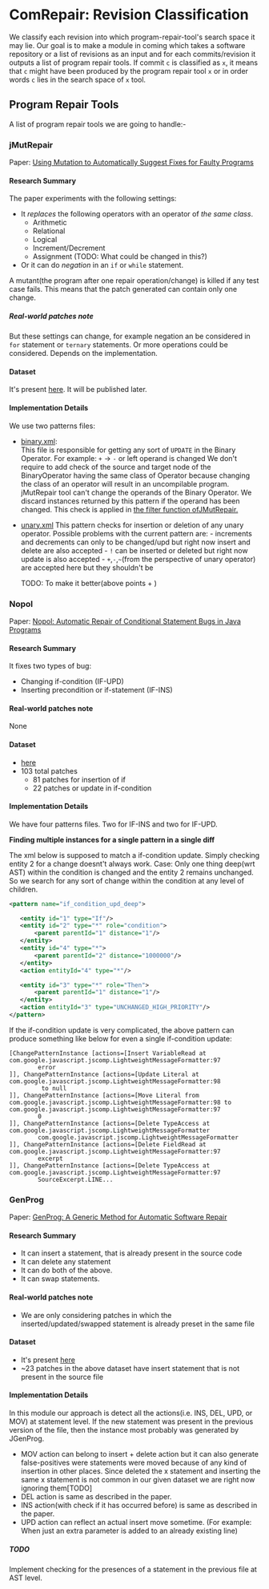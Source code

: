 #  ComRepair: Revision Classification 


We classify each revision into which program-repair-tool's search space it may lie. 
Our goal is to make a module in coming which takes a software repository or a list of revisions as an input 
and for each commits/revision it outputs a list of program repair tools. 
If commit `c` is classified as `x`, it means that `c` might have been produced by the program repair tool `x` 
or in order words `c` lies in the search space of `x` tool.


## Program Repair Tools
A list of program repair tools we are going to handle:- 
 
 ### jMutRepair 
 
 Paper: [Using Mutation to Automatically Suggest Fixes for Faulty Programs ](http://www.utdallas.edu/~ewong/SE6367/01-Project/08-SFL-papers/10-Automatically-Suggest-Fixes.pdf)

 #### Research Summary
 The paper experiments with the following settings:
 - It *replaces* the following operators with an operator of *the same class*.
     - Arithmetic
     - Relational
     - Logical
     - Increment/Decrement
     - Assignment (TODO: What could be changed in this?)
 - Or it can do *negation* in an `if` or `while` statement.
 
 A mutant(the program after one repair operation/change) is killed if any test case fails. 
 This means that the patch generated can contain only one change.  
 
 ##### Real-world patches note
 But these settings can change, for example negation an be considered in `for` statement or `ternary` statements. 
 Or more operations could be considered. Depends on the implementation. 
 
 #### Dataset
 It's present [here](https://github.com/kth-tcs/defects4j-repair-reloaded/tree/comrepair-coming/coming_data/jMutRepair). It will be published later. 
 
 #### Implementation Details

We use two patterns files:
- [binary.xml](https://github.com/SpoonLabs/coming/blob/master/src/main/resources/repairability/JMutRepair/binary.xml):  
    This file is responsible for getting any sort of `UPDATE` in the Binary Operator. For example: `+` -> `-` or left operand is changed
    We don't require to add check of the source and target node of the BinaryOperator having the same class of Operator because changing the class of an operator will result in an uncompilable program.  
    jMutRepair tool can't change the operands of the Binary Operator. We discard instances returned by this pattern if the operand has been changed. This check is applied in [the filter function ofJMutRepair.](https://github.com/SpoonLabs/coming/blob/master/src/main/java/fr/inria/coming/repairability/repiartools/JMutRepair.java)
    
- [unary.xml](https://github.com/SpoonLabs/coming/blob/master/src/main/resources/repairability/JMutRepair/unary.xml)
    This pattern checks for insertion or deletion of any unary operator.
    Possible problems with the current pattern are:
        - increments and decrements can only to be changed/upd but right now insert and delete are also accepted
        - `!` can be inserted or deleted but right now update is also accepted
        - `+`,`-`,`~`(from the perspective of unary operator) are accepted here but they shouldn't be
    
    TODO: To make it better(above points + )


 ### Nopol
 
 Paper: [Nopol: Automatic Repair of Conditional Statement Bugs in Java Programs](https://hal.archives-ouvertes.fr/hal-01285008/file/nopol.pdf)
 
 #### Research Summary
 It fixes two types of bug:
 - Changing if-condition (IF-UPD)
 - Inserting precondition or if-statement (IF-INS)
 
 #### Real-world patches note
 None
 
 #### Dataset
 - [here](https://github.com/kth-tcs/defects4j-repair-reloaded/tree/comrepair-coming/coming_data/Nopol)
 - 103 total patches 
    - 81 patches for insertion of if
    - 22 patches or update in if-condition

 #### Implementation Details
 
 We have four patterns files. Two for IF-INS and two for IF-UPD.
 
**Finding multiple instances for a single pattern in a single diff**
 
The xml below is supposed to match a if-condition update. 
Simply checking entity 2 for a change doesnt't always work. Case: Only one thing deep(wrt AST) within the condition is changed and the entity 2 remains unchanged.
So we search for any sort of change within the condition at any level of children. 
 ```xml
<pattern name="if_condition_upd_deep">

    <entity id="1" type="If"/>
    <entity id="2" type="*" role="condition">
        <parent parentId="1" distance="1"/>
    </entity>
    <entity id="4" type="*">
        <parent parentId="2" distance="1000000"/>
    </entity>
    <action entityId="4" type="*"/>

    <entity id="3" type="*" role="Then">
        <parent parentId="1" distance="1"/>
    </entity>
    <action entityId="3" type="UNCHANGED_HIGH_PRIORITY"/>
</pattern>

```
If the if-condition update is very complicated, the above pattern can produce something like below for even a single if-condition update:
```
[ChangePatternInstance [actions=[Insert VariableRead at com.google.javascript.jscomp.LightweightMessageFormatter:97                                                                              
        error                                                                                                                                                                                    
]], ChangePatternInstance [actions=[Update Literal at com.google.javascript.jscomp.LightweightMessageFormatter:98                                                                                
         to null                                                                                                                                                                                 
]], ChangePatternInstance [actions=[Move Literal from com.google.javascript.jscomp.LightweightMessageFormatter:98 to com.google.javascript.jscomp.LightweightMessageFormatter:97                 
        0                                                                                                                                                                                        
]], ChangePatternInstance [actions=[Delete TypeAccess at com.google.javascript.jscomp.LightweightMessageFormatter                                                                                
        com.google.javascript.jscomp.LightweightMessageFormatter                                                                                                                                 
]], ChangePatternInstance [actions=[Delete FieldRead at com.google.javascript.jscomp.LightweightMessageFormatter:97                                                                              
        excerpt                                                                                                                                                                                  
]], ChangePatternInstance [actions=[Delete TypeAccess at com.google.javascript.jscomp.LightweightMessageFormatter:97                                                                             
        SourceExcerpt.LINE...
```
 
 
 
 ### GenProg
 
 Paper: [GenProg: A Generic Method for Automatic Software Repair](https://ieeexplore.ieee.org/document/6035728)
 
 #### Research Summary
  - It can insert a statement, that is already present in the source code
  - It can delete any statement
  - It can do both of the above.
  - It can swap statements.
  
 #### Real-world patches note
  - We are only considering patches in which the inserted/updated/swapped statement is already preset in the same file
 
 #### Dataset
 - It's present [here](https://github.com/kth-tcs/defects4j-repair-reloaded/tree/comrepair-coming/coming_data/JGenProg)
 - ~23 patches in the above dataset have insert statement that is not present in the source file
 
 #### Implementation Details
 In this module our approach is detect all the actions(i.e. INS, DEL, UPD, or MOV) at statement level.
 If the new statement was present in the previous version of the file, then the instance most probably was generated by JGenProg.
 
 - MOV action can belong to insert + delete action but it can also generate false-positives were statements were moved because of any kind of insertion in other places. 
 Since deleted the x statement and inserting the same x statement is not common in our given dataset we are right now ignoring them[TODO]
 - DEL action is same as described in the paper.
 - INS action(with check if it has occurred before) is same as described in the paper.
 - UPD action can reflect an actual insert move sometime. (For example: When just an extra parameter is added to an already existing line)
 
 ##### TODO
 Implement checking for the presences of a statement in the previous file at AST level.
 
